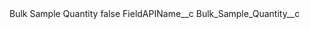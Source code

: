<?xml version="1.0" encoding="UTF-8"?>
<CustomMetadata xmlns="http://soap.sforce.com/2006/04/metadata" xmlns:xsi="http://www.w3.org/2001/XMLSchema-instance" xmlns:xsd="http://www.w3.org/2001/XMLSchema">
    <label>Bulk Sample Quantity</label>
    <protected>false</protected>
    <values>
        <field>FieldAPIName__c</field>
        <value xsi:type="xsd:string">Bulk_Sample_Quantity__c</value>
    </values>
</CustomMetadata>

